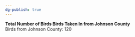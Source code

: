 ```yaml
---
dg-publish: true
---
```


**Total Number of Birds Birds Taken In from Johnson County**  
Birds from Johnson County: 120

